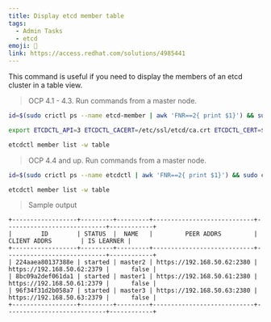 ```yaml
---
title: Display etcd member table
tags:
  - Admin Tasks
  - etcd
emoji: 🧹
link: https://access.redhat.com/solutions/4985441
---
```


This command is useful if you need to display the members of an etcd cluster in a table view.

> OCP 4.1 - 4.3. Run commands from a master node.

```bash
id=$(sudo crictl ps --name etcd-member | awk 'FNR==2{ print $1}') && sudo crictl exec -it $id /bin/sh

export ETCDCTL_API=3 ETCDCTL_CACERT=/etc/ssl/etcd/ca.crt ETCDCTL_CERT=$(find /etc/ssl/ -name *peer*crt) ETCDCTL_KEY=$(find /etc/ssl/ -name *peer*key)

etcdctl member list -w table
```

> OCP 4.4 and up. Run commands from a master node.

```bash
id=$(sudo crictl ps --name etcdctl | awk 'FNR==2{ print $1}') && sudo crictl exec -it $id /bin/bash

etcdctl member list -w table
```

> Sample output

```
+------------------+---------+---------+----------------------------+----------------------------+------------+
|        ID        | STATUS  |  NAME   |         PEER ADDRS         |        CLIENT ADDRS        | IS LEARNER |
+------------------+---------+---------+----------------------------+----------------------------+------------+
| 224aaea80137388e | started | master2 | https://192.168.50.62:2380 | https://192.168.50.62:2379 |      false |
| 8bc09a2def061da1 | started | master1 | https://192.168.50.61:2380 | https://192.168.50.61:2379 |      false |
| 96f34f31d2b058a7 | started | master3 | https://192.168.50.63:2380 | https://192.168.50.63:2379 |      false |
+------------------+---------+---------+----------------------------+----------------------------+------------+
```
